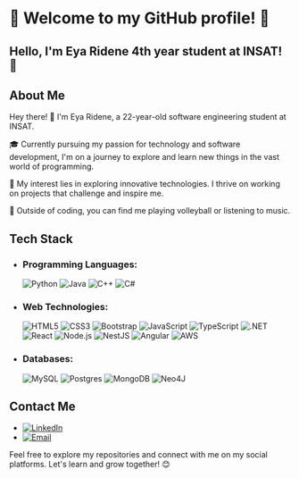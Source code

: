 # 💫 Welcome to my GitHub profile! 💫
## Hello, I'm Eya Ridene 4th year student at INSAT! 👋

## **About Me**

Hey there! 👋 I'm Eya Ridene, a 22-year-old software engineering student at INSAT.

🎓 Currently pursuing my passion for technology and software development, I'm on a journey to explore and learn new things in the vast world of programming.

🚀 My interest lies in exploring innovative technologies. I thrive on working on projects that challenge and inspire me.

🌱 Outside of coding, you can find me playing volleyball or listening to music.

## **Tech Stack**

- ### **Programming Languages:** 
  ![Python](https://img.shields.io/badge/Python-3776AB?style=for-the-badge&logo=python&logoColor=white)
  ![Java](https://img.shields.io/badge/Java-007396?style=for-the-badge&logo=java&logoColor=white)
  ![C++](https://img.shields.io/badge/C++-00599C?style=for-the-badge&logo=cplusplus&logoColor=white)
  ![C#](https://img.shields.io/badge/C%23-239120?style=for-the-badge&logo=csharp&logoColor=white)

- ### **Web Technologies:** 
  ![HTML5](https://img.shields.io/badge/HTML5-E34F26?style=for-the-badge&logo=html5&logoColor=white)
  ![CSS3](https://img.shields.io/badge/CSS3-1572B6?style=for-the-badge&logo=css3&logoColor=white)
  ![Bootstrap](https://img.shields.io/badge/Bootstrap-563D7C?style=for-the-badge&logo=bootstrap&logoColor=white)
  ![JavaScript](https://img.shields.io/badge/JavaScript-F7DF1E?style=for-the-badge&logo=javascript&logoColor=black)
  ![TypeScript](https://img.shields.io/badge/TypeScript-007ACC?style=for-the-badge&logo=typescript&logoColor=white)
  ![.NET](https://img.shields.io/badge/.NET-512BD4?style=for-the-badge&logo=.net&logoColor=white)
  ![React](https://img.shields.io/badge/React-61DAFB?style=for-the-badge&logo=react&logoColor=black)
  ![Node.js](https://img.shields.io/badge/Node.js-43853D?style=for-the-badge&logo=nodedotjs&logoColor=white)
  ![NestJS](https://img.shields.io/badge/NestJS-E0234E?style=for-the-badge&logo=nestjs&logoColor=white)
  ![Angular](https://img.shields.io/badge/Angular-DD0031?style=for-the-badge&logo=angular&logoColor=white)
  ![AWS](https://img.shields.io/badge/AWS-232F3E?style=for-the-badge&logo=amazon-aws&logoColor=white)

- ### **Databases:** 
  ![MySQL](https://img.shields.io/badge/MySQL-4479A1?style=for-the-badge&logo=mysql&logoColor=white)
  ![Postgres](https://img.shields.io/badge/Postgres-336791?style=for-the-badge&logo=postgresql&logoColor=white)
  ![MongoDB](https://img.shields.io/badge/MongoDB-47A248?style=for-the-badge&logo=mongodb&logoColor=white)
  ![Neo4J](https://img.shields.io/badge/Neo4J-008CC1?style=for-the-badge&logo=neo4j&logoColor=white)

## **Contact Me**

- [![LinkedIn](https://img.shields.io/badge/LinkedIn-0077B5?style=for-the-badge&logo=linkedin&logoColor=white)](https://www.linkedin.com/in/eya-ridene/)
- [![Email](https://img.shields.io/badge/Email-D14836?style=for-the-badge&logo=gmail&logoColor=white)](mailto:eya.ridene@insat.ucar.tn)

Feel free to explore my repositories and connect with me on my social platforms. Let's learn and grow together! 😊

